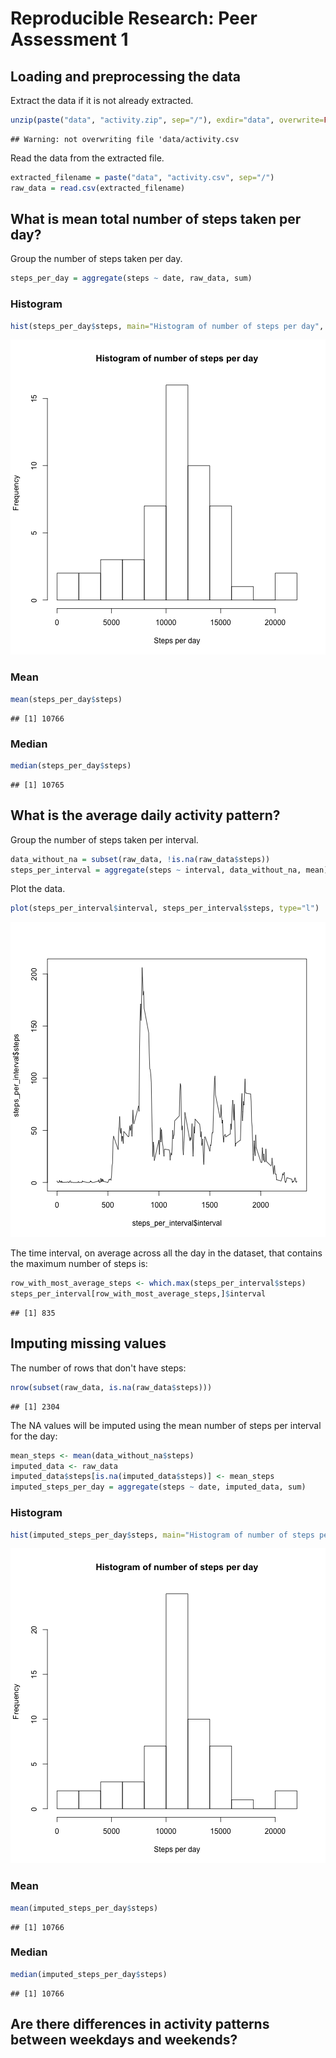# Reproducible Research: Peer Assessment 1



## Loading and preprocessing the data

Extract the data if it is not already extracted.


```r
unzip(paste("data", "activity.zip", sep="/"), exdir="data", overwrite=FALSE)
```

```
## Warning: not overwriting file 'data/activity.csv
```

Read the data from the extracted file.


```r
extracted_filename = paste("data", "activity.csv", sep="/")
raw_data = read.csv(extracted_filename)
```

## What is mean total number of steps taken per day?

Group the number of steps taken per day.


```r
steps_per_day = aggregate(steps ~ date, raw_data, sum)
```

### Histogram


```r
hist(steps_per_day$steps, main="Histogram of number of steps per day", xlab="Steps per day", breaks=8)
```

![plot of chunk steps_per_day_hist](figure/steps_per_day_hist.png) 

### Mean


```r
mean(steps_per_day$steps)
```

```
## [1] 10766
```

### Median


```r
median(steps_per_day$steps)
```

```
## [1] 10765
```

## What is the average daily activity pattern?

Group the number of steps taken per interval.


```r
data_without_na = subset(raw_data, !is.na(raw_data$steps))
steps_per_interval = aggregate(steps ~ interval, data_without_na, mean)
```

Plot the data.


```r
plot(steps_per_interval$interval, steps_per_interval$steps, type="l")
```

![plot of chunk steps_per_interval_plot](figure/steps_per_interval_plot.png) 

The time interval, on average across all the day in the dataset, that contains
the maximum number of steps is:


```r
row_with_most_average_steps <- which.max(steps_per_interval$steps)
steps_per_interval[row_with_most_average_steps,]$interval
```

```
## [1] 835
```

## Imputing missing values

The number of rows that don't have steps:


```r
nrow(subset(raw_data, is.na(raw_data$steps)))
```

```
## [1] 2304
```

The NA values will be imputed using the mean number of steps per interval for
the day:


```r
mean_steps <- mean(data_without_na$steps)
imputed_data <- raw_data
imputed_data$steps[is.na(imputed_data$steps)] <- mean_steps
imputed_steps_per_day = aggregate(steps ~ date, imputed_data, sum)
```

### Histogram


```r
hist(imputed_steps_per_day$steps, main="Histogram of number of steps per day", xlab="Steps per day", breaks=8)
```

![plot of chunk imputed_steps_per_day_hist](figure/imputed_steps_per_day_hist.png) 

### Mean


```r
mean(imputed_steps_per_day$steps)
```

```
## [1] 10766
```

### Median


```r
median(imputed_steps_per_day$steps)
```

```
## [1] 10766
```



## Are there differences in activity patterns between weekdays and weekends?
